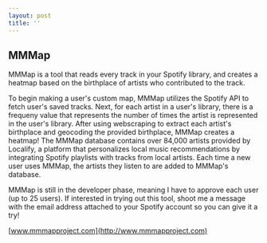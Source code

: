 ```yaml
---
layout: post
title: ''
---
```


## MMMap 
MMMap is a tool that reads every track in your Spotify library, and creates a heatmap based on the birthplace of artists who contributed to the track.

To begin making a user's custom map, MMMap utilizes the Spotify API to fetch user's saved tracks. Next, for each artist in a user's library, there is a frequeny value that represents the number of times the artist is represented in the user's library. After using webscraping to extract each artist's birthplace and geocoding the provided birthplace, MMMap creates a heatmap! The MMMap database contains over 84,000 artists provided by Localify, a platform that personalizes local music recommendations by integrating Spotify playlists with tracks from local artists. Each time a new user uses MMMap, the artists they listen to are added to MMMap's database.

MMMap is still in the developer phase, meaning I have to approve each user (up to 25 users). If interested in trying out this tool, shoot me a message with the email address attached to your Spotify account so you can give it a try!

[www.mmmapproject.com](http://www.mmmapproject.com)





